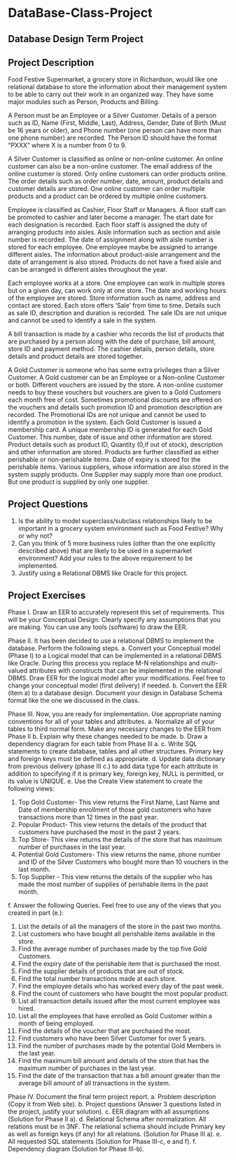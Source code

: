 # DataBase-Class-Project

Database Design Term Project
---------------------------------------------------------------

Project Description
---------------------------------------------------------------
Food Festive Supermarket, a grocery store in Richardson, would like one relational database to store the information about their management system to be able to carry out their work in an organized way. They have some major modules such as Person, Products and Billing.

A Person must be an Employee or a Silver Customer. Details of a person such as ID, Name (First, Middle, Last), Address, Gender, Date of Birth (Must be 16 years or older), and Phone number (one person can have more than one phone number) are recorded. The Person ID should have the format “PXXX” where X is a number from 0 to 9.

A Silver Customer is classified as online or non-online customer. An online customer can also be a non-online customer. The email address of the online customer is stored. Only online customers can order products online. The order details such as order number, date, amount, product details and customer details are stored. One online customer can order multiple products and a product can be ordered by multiple online customers.

Employee is classified as Cashier, Floor Staff or Managers. A floor staff can be promoted to cashier and later become a manager. The start date for each designation is recorded. Each floor staff is assigned the duty of arranging products into aisles. Aisle information such as section and aisle number is recorded. The date of assignment along with aisle number is stored for each employee. One employee maybe be assigned to arrange different aisles. The information about product-aisle arrangement and the date of arrangement is also stored. Products do not have a fixed aisle and can be arranged in different aisles throughout the year.

Each employee works at a store. One employee can work in multiple stores but on a given day, can work only at one store. The date and working hours of the employee are stored. Store information such as name, address and contact are stored. Each store offers ‘Sale’ from time to time. Details such as sale ID, description and duration is recorded. The sale IDs are not unique and cannot be used to identify a sale in the system.

A bill transaction is made by a cashier who records the list of products that are purchased by a person along with the date of purchase, bill amount, store ID and payment method. The cashier details, person details, store details and product details are stored together.

A Gold Customer is someone who has some extra privileges than a Silver Customer. A Gold customer can be an Employee or a Non-online Customer or both. Different vouchers are issued by the store. A non-online customer needs to buy these vouchers but vouchers are given to a Gold Customers each month free of cost. Sometimes promotional discounts are offered on the vouchers and details such promotion ID and promotion description are recorded. The Promotional IDs are not unique and cannot be used to identify a promotion in the system. Each Gold Customer is issued a membership card. A unique membership ID is generated for each Gold Customer. This number, date of issue and other information are stored.
Product details such as product ID, Quantity (0,if out of stock), description and other information are stored. Products are further classified as either perishable or non-perishable items. Date of expiry is stored for the perishable items. Various suppliers, whose information are also stored in the system supply products. One Supplier may supply more than one product. But one product is supplied by only one supplier.

Project Questions
---------------------------------------------------------------
1. Is the ability to model superclass/subclass relationships likely to be important in a grocery system environment such as Food Festive? Why or why not?
2. Can you think of 5 more business rules (other than the one explicitly described above) that are likely to be used in a supermarket environment? Add your rules to the above requirement to be implemented.
3. Justify using a Relational DBMS like Oracle for this project.

Project Exercises
---------------------------------------------------------------
Phase I. Draw an EER to accurately represent this set of requirements. This will be your Conceptual Design. Clearly specify any assumptions that you are making. You can use any tools (software) to draw the EER.

Phase II. It has been decided to use a relational DBMS to implement the database. Perform the following steps.
a. Convert your Conceptual model (Phase I) to a Logical model that can be implemented in a relational DBMS like Oracle. During this process you replace M-N relationships and multi- valued attributes with constructs that can be implemented in the relational DBMS. Draw EER for the logical model after your modifications. Feel free to change your conceptual model (first delivery) if needed.
b. Convert the EER (item a) to a database design. Document your design in Database Schema format like the one we discussed in the class.

Phase III. Now, you are ready for implementation. Use appropriate naming conventions for all of your tables and attributes.
a. Normalize all of your tables to third normal form. Make any necessary changes to the EER from Phase II b. Explain why these changes needed to be made.
b. Draw a dependency diagram for each table from Phase III a.
c. Write SQL statements to create database, tables and all other structures. Primary key
and foreign keys must be defined as appropriate.
d. Update data dictionary from previous delivery (phase III c.) to add data type for each
attribute in addition to specifying if it is primary key, foreign key, NULL is
permitted, or its value is UNIQUE.
e. Use the Create View statement to create the following views:
  1. Top Gold Customer- This view returns the First Name, Last Name and Date of membership enrollment of those gold customers who have transactions more than 12 times in the past year.
  2. Popular Product- This view returns the details of the product that customers have purchased the most in the past 2 years.
  3. Top Store- This view returns the details of the store that has maximum number of purchases in the last year.
  4. Potential Gold Customers- This view returns the name, phone number and ID of the Silver Customers who bought more than 10 vouchers in the last month.
  5. Top Supplier - This view returns the details of the supplier who has made the
most number of supplies of perishable items in the past month.

f. Answer the following Queries. Feel free to use any of the views that you created in
part (e.):
  1. List the details of all the managers of the store in the past two months.
  2. List customers who have bought all perishable items available in the store.
  3. Find the average number of purchases made by the top five Gold Customers.
  4. Find the expiry date of the perishable item that is purchased the most.
  5. Find the supplier details of products that are out of stock.
  6. Find the total number transactions made at each store.
  7. Find the employee details who has worked every day of the past week.
  8. Find the count of customers who have bought the most popular product.
  9. List all transaction details issued after the most current employee was hired.
  10. List all the employees that have enrolled as Gold Customer within a month of
being employed.
  11. Find the details of the voucher that are purchased the most.
  12. Find customers who have been Silver Customer for over 5 years.
  13. Find the number of purchases made by the potential Gold Members in the last
year.
  14. Find the maximum bill amount and details of the store that has the maximum
number of purchases in the last year.
  15. Find the date of the transaction that has a bill amount greater than the average
bill amount of all transactions in the system.

Phase IV. Document the final term project report.
a. Problem description (Copy it from Web site).
b. Project questions (Answer 3 questions listed in the project, justify your solution).
c. EER diagram with all assumptions (Solution for Phase II a).
d. Relational Schema after normalization. All relations must be in 3NF. The relational
schema should include Primary key as well as foreign keys (if any) for all relations.
(Solution for Phase III a).
e. All requested SQL statements (Solution for Phase III-c, e and f).
f. Dependency diagram (Solution for Phase III-b).
